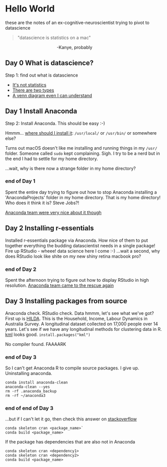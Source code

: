 # Hello World

these are the notes of an ex-cognitive-neuroscientist trying to pivot to datascience

> "datascience is statistics on a mac"

 &nbsp;&nbsp;&nbsp;&nbsp;&nbsp;&nbsp;&nbsp;&nbsp;&nbsp;&nbsp;&nbsp;&nbsp;&nbsp;&nbsp;&nbsp;&nbsp;&nbsp;&nbsp;&nbsp;&nbsp;&nbsp;&nbsp;&nbsp;&nbsp;&nbsp;&nbsp;&nbsp;&nbsp;&nbsp;&nbsp;&nbsp;&nbsp;&nbsp;&nbsp;&nbsp;&nbsp;&nbsp;&nbsp;&nbsp;&nbsp;&nbsp;&nbsp;-Kanye, probably

## Day 0 What is datascience?
Step 1: find out what is datascience

- [It's not statistics](http://bulletin.imstat.org/2014/09/data-science-how-is-it-different-to-statistics)
- [There are two types](https://www.quora.com/What-is-data-science/answer/Michael-Hochster)
- [A venn diagram even I can understand](http://drewconway.com/zia/2013/3/26/the-data-science-venn-diagram)

## Day 1 Install Anaconda
Step 2: Install Anaconda. This should be easy :-) 

Hmmm... [where should I install it](http://hivelogic.com/articles/using_usr_local/): ```/usr/local/``` or ```/usr/bin/``` or somewhere else? 

Turns out macOS doesn't like me installing and running things in my ```/usr/``` folder. Someone called ```sudo``` kept complaining. Sigh. I try to be a nerd but in the end I had to settle for my home directory.

...wait, why is there now a strange folder in my home directory?

### end of Day 1
Spent the entire day trying to figure out how to stop Anaconda installing a 'AnacondaProjects' folder in my home directory. That is my home directory! Who does it think it is? Steve Jobs?!

[Anaconda team were very nice about it though](https://groups.google.com/a/continuum.io/forum/#!msg/anaconda/75Ps_8vNyWM/-Joh5VnxAAAJ)

## Day 2 Installing r-essentials
Installed r-essentials package via Anaconda. How nice of them to put together everything the budding datascientist needs in a single package! Fire up RStudio - wheee! data science here I come :-) ...wait a second, why does RStudio look like shite on my new shiny retina macbook pro?

### end of Day 2
Spent the afternoon trying to figure out how to display RStudio in high resolution. [Anaconda team came to the rescue again](https://github.com/ContinuumIO/anaconda-issues/issues/7089#issuecomment-341713687)

## Day 3 Installing packages from source
Anaconda check. RStudio check. Data hmmm, let's see what we've got? First up is [HILDA](http://melbourneinstitute.unimelb.edu.au/hilda). This is the Household, Income, Labour Dynamics in Australia Survey. A longitudinal dataset collected on 17,000 people over 14 years. Let's see if we have any longitudinal methods for clustering data in R. [kml](https://www.rdocumentation.org/packages/kml/versions/2.4.1/topics/kml-package) looks good. `install.packages("kml")`

No compiler found. FAAAARK

### end of Day 3
So I can't get Anaconda R to compile source packages. I give up. Uninstalling anaconda.

```
conda install anaconda-clean
anaconda-clean --yes
rm -rf .anaconda_backup
rm -rf ~/anaconda3
```

### end of end of Day 3
...but if I can't let it go, then check this answer on [stackoverflow](https://stackoverflow.com/questions/36652015/how-to-install-r-packages-not-in-the-conda-repositories)

```
conda skeleton cran <package_name>`
conda build <package_name>
```

If the package has dependencies that are also not in Anaconda
```
conda skeleton cran <dependency1>
conda skeleton cran <dependency2>
conda build <package_name>
```
